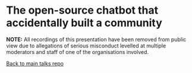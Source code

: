 # The open-source chatbot that accidentally built a community

**NOTE:** All recordings of this presentation have been removed from public view due to allegations of serious misconduct levelled at multiple moderators and staff of one of the organisations involved.

[Back to main talks repo](https://github.com/lisushka/talks)
